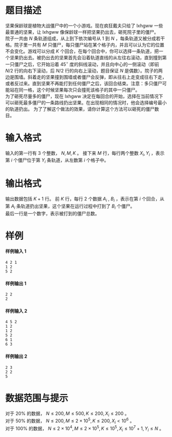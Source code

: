
# 题目描述

坚果保龄球是植物大战僵尸中的一个小游戏。现在疯狂戴夫只给了 lxhgww 一些最普通的坚果，让 lxhgww 像保龄球一样把坚果扔出去，砸死院子里的僵尸。   
院子一共由 $N$ 条轨道组成，从上到下依次编号从 $1$ 到 $N$ ，每条轨道又被分成若干格。院子里一共有 $M$ 只僵尸，每只僵尸站在某个格子内，并且可以认为它的位置不会变化。游戏可以分成 $K$ 个回合，在每个回合中，你可以选择一条轨道，把一个坚果扔出去。被扔出去的坚果首先会沿着轨道直线的从左往右滚动，直到撞到第一只僵尸之后，它开始沿着 $45^{\circ}$ 度的斜线滚动，并且向中心的一侧滚动（即前 $N/2$ 行的向右下滚动，后 $N/2$ 行的向右上滚动，题目保证 $N$ 是偶数）。院子的两边是围墙。斜着走的坚果撞到围墙或者僵尸会反弹，即从往右上走变成往右下走，或者反过来。直到坚果不再能打到任何僵尸之后，该回合结束。注意：多只僵尸可能站在同一格，这个时候坚果每次只会撞死该格子的其中一只僵尸。    
为了砸死尽量多的僵尸，现在 lxhgww 决定在每回合的开始，选择在当前情况下可以砸死最多僵尸的一条路线扔出坚果。在出现相同的情况时，他会选择编号最小的轨道扔出。 为了了解这个做法的效果，请你计算这个方法可以砸死的僵尸数目。   

# 输入格式

输入的第一行有 $3$ 个整数， $N , M , K$ 。
接下来 $M$ 行，每行两个整数 $X_i , Y_i$ ，表示第 $i$ 个僵尸位于第 $Y_i$ 条轨道，从左数第 $i$ 个格子中。

# 输出格式

输出数据包括 $K+1$ 行。
前 $K$ 行，每行 $2$ 个数据 $A_i$ , $B_i$ ，表示在第 $i$ 个回合，从第 $A_i$ 条轨道扔出坚果，这个坚果在运行过程中打到了 $B_i$ 个僵尸。  
最后一行是一个数字，表示被打到的僵尸总数。

# 样例

#### 样例输入 1
```plain
4 2 1
1 2
5 2
```

#### 样例输出 1
```plain
2 2
2
```
#### 样例输入 2
```plain
4 5 2
1 2
1 2
5 2
6 1
6 3
```

#### 样例输出 2
```plain
2 3
2 2
5
```

# 数据范围与提示

对于 $20\%$ 的数据， $N \le 200, M \le 500, K \le 200, X_i \le 200$ 。  
对于 $50\%$ 的数据， $N \le 200, M \le 2\times 10^5,K \le 200, X_i<10^6$ 。  
对于 $100\%$ 的数据， $N \le 2\times 10^4, M \le 2\times 10^5, K \le 10^5, X_i \le 10^7+1 , Y_i \le N$ 。  

